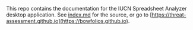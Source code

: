 This repo contains the documentation for the IUCN Spreadsheet Analyzer desktop application. See [index.md](index.md) for the source, or go to [https://threat-assessment.github.io](https://bowfolios.github.io).